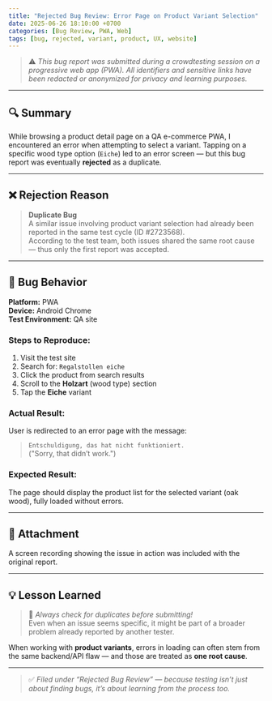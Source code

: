 ```yaml
---
title: "Rejected Bug Review: Error Page on Product Variant Selection"
date: 2025-06-26 18:10:00 +0700
categories: [Bug Review, PWA, Web]
tags: [bug, rejected, variant, product, UX, website]
---
```


> ⚠️ _This bug report was submitted during a crowdtesting session on a progressive web app (PWA). All identifiers and sensitive links have been redacted or anonymized for privacy and learning purposes._

---

## 🔍 Summary

While browsing a product detail page on a QA e-commerce PWA, I encountered an error when attempting to select a variant. Tapping on a specific wood type option (`Eiche`) led to an error screen — but this bug report was eventually **rejected** as a duplicate.

---

## ❌ Rejection Reason

> **Duplicate Bug**  
> A similar issue involving product variant selection had already been reported in the same test cycle (ID #2723568).  
> According to the test team, both issues shared the same root cause — thus only the first report was accepted.

---

## 🧪 Bug Behavior

**Platform:** PWA  
**Device:** Android Chrome  
**Test Environment:** QA site

### Steps to Reproduce:
1. Visit the test site  
2. Search for: `Regalstollen eiche`  
3. Click the product from search results  
4. Scroll to the **Holzart** (wood type) section  
5. Tap the **Eiche** variant

### Actual Result:
User is redirected to an error page with the message:  
> `Entschuldigung, das hat nicht funktioniert.`  
> ("Sorry, that didn’t work.")

### Expected Result:
The page should display the product list for the selected variant (oak wood), fully loaded without errors.

---

## 🎥 Attachment

A screen recording showing the issue in action was included with the original report.

---

## 💡 Lesson Learned

> 🧠 *Always check for duplicates before submitting!*  
Even when an issue seems specific, it might be part of a broader problem already reported by another tester.

When working with **product variants**, errors in loading can often stem from the same backend/API flaw — and those are treated as **one root cause**.

---

> ✅ *Filed under “Rejected Bug Review” — because testing isn’t just about finding bugs, it’s about learning from the process too.*

